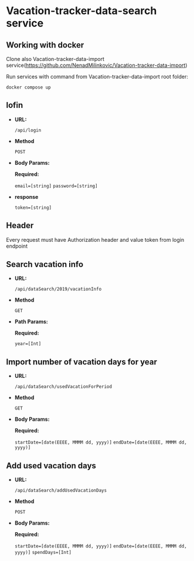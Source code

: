 # Vacation-tracker-data-search service

## Working with docker

Clone also Vacation-tracker-data-import service(https://github.com/NenadMilinkovic/Vacation-tracker-data-import)

Run services with command from Vacation-tracker-data-import root folder:

    docker compose up

## lofin

* **URL:**

  `/api/login`

* **Method**

  `POST`

* **Body Params:**

  **Required:**

  `email=[string]`
  `password=[string]`

* **response**

  `token=[string]`

## Header

Every request must have Authorization header and value token from login endpoint

## Search vacation info

* **URL:**

  `/api/dataSearch/2019/vacationInfo`

* **Method**

  `GET`

* **Path Params:**

  **Required:**

  `year=[Int]`

## Import number of vacation days for year

* **URL:**

  `/api/dataSearch/usedVacationForPeriod`

* **Method**

  `GET`

* **Body Params:**

  **Required:**

  `startDate=[date(EEEE, MMMM dd, yyyy)]`
  `endDate=[date(EEEE, MMMM dd, yyyy)]`

## Add used vacation days

* **URL:**

  `/api/dataSearch/addUsedVacationDays`

* **Method**

  `POST`

* **Body Params:**

  **Required:**

  `startDate=[date(EEEE, MMMM dd, yyyy)]`
  `endDate=[date(EEEE, MMMM dd, yyyy)]`
  `spendDays=[Int]`
